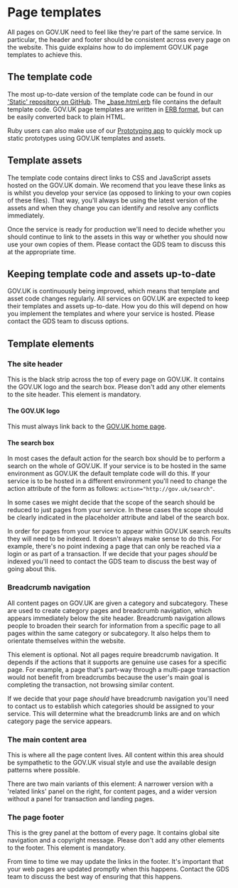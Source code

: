 # Page templates

All pages on GOV.UK need to feel like they're part of the same service.
In particular, the header and footer should be consistent across every page on the website.
This guide explains how to do implememt GOV.UK page templates to achieve this.

## The template code

The most up-to-date version of the template code can be found in our ['Static' repository on GitHub](https://github.com/alphagov/static/tree/master/app/views/root). The [_base.html.erb](https://github.com/alphagov/static/blob/master/app/views/root/_base.html.erb) file contains the default template code. GOV.UK page templates are written in [ERB format](http://ruby-doc.org/stdlib-1.9.3/libdoc/erb/rdoc/ERB.html), but can be easily converted back to plain HTML.

Ruby users can also make use of our [Prototyping app](https://github.com/alphagov/prototyping) to quickly mock up static prototypes using GOV.UK templates and assets.

## Template assets

The template code contains direct links to CSS and JavaScript assets hosted on the GOV.UK domain. We recomend that you leave these links as is whilst you develop your service (as opposed to linking to your own copies of these files). That way, you'll always be using the latest version of the assets and when they change you can identify and resolve any conflicts immediately.

Once the service is ready for production we'll need to decide whether you should continue to link to the assets in this way or whether you should now use your own copies of them. Please contact the GDS team to discuss this at the appropriate time.

## Keeping template code and assets up-to-date

GOV.UK is continuously being improved, which means that template and asset code changes regularly. All services on GOV.UK are expected to keep their templates and assets up-to-date. How you do this will depend on how you implement the templates and where your service is hosted. Please contact the GDS team to discuss options.

## Template elements

### The site header

This is the black strip across the top of every page on GOV.UK.
It contains the GOV.UK logo and the search box.
Please don't add any other elements to the site header.
This element is mandatory.

#### The GOV.UK logo

This must always link back to the [GOV.UK home page](http://gov.uk).

#### The search box

In most cases the default action for the search box should be to perform a search on the whole of GOV.UK.
If your service is to be hosted in the same environment as GOV.UK the default template code will do this.
If your service is to be hosted in a different environment you'll need to change the action attribute of the form as follows: `action="http://gov.uk/search"`.

In some cases we might decide that the scope of the search should be reduced to just pages from your service. In these cases the scope should be clearly indicated in the placeholder attribute and label of the search box.

In order for pages from your service to appear within GOV.UK search results they will need to be indexed. It doesn't always make sense to do this. For example, there's no point indexing a page that can only be reached via a login or as part of a transaction. If we decide that your pages *should* be indexed you'll need to contact the GDS team to discuss the best way of going about this.

### Breadcrumb navigation

All content pages on GOV.UK are given a category and subcategory. These are used to create category pages and breadcrumb navigation, which appears immediately below the site header. Breadcrumb navigation allows people to broaden their search for information from a specific page to all pages within the same category or subcategory. It also helps them to orientate themselves within the website.

This element is optional. Not all pages require breadcrumb navigation. It depends if the actions that it supports are genuine use cases for a specific page. For example, a page that's part-way through a multi-page transaction would not benefit from breadcrumbs because the user's main goal is completing the transaction, not browsing similar content.

If we decide that your page *should* have breadcrumb navigation you'll need to contact us to establish which categories should be assigned to your service. This will determine what the breadcrumb links are and on which category page the service appears.

### The main content area

This is where all the page content lives.
All content within this area should be sympathetic to the GOV.UK visual style and use the available design patterns where possible.

There are two main variants of this element: A narrower version with a 'related links' panel on the right, for content pages, and a wider version without a panel for transaction and landing pages.

### The page footer

This is the grey panel at the bottom of every page.
It contains global site navigation and a copyright message.
Please don't add any other elements to the footer.
This element is mandatory.

From time to time we may update the links in the footer. It's important that your web pages are updated promptly when this happens. Contact the GDS team to discuss the best way of ensuring that this happens.